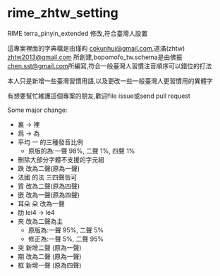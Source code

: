 # rime_zhtw_setting
RIME terra_pinyin_extended 修改,符合臺灣人設置

這專案裡面的字典檔是由瑾昀 <cokunhui@gmail.com>,道滿(zhtw) <zhtw2013@gmail.com> 所創建,bopomofo_tw.schema是由佛振 <chen.sst@gmail.com>所編寫,符合一般臺灣人習慣注音順序可以錯位的打法

本人只是新增一些臺灣習慣用語,以及更改一些一般臺灣人更習慣用的異體字

有想要幫忙維護這個專案的朋友,歡迎file issue或send pull request

Some major change:
- 裏 -> 裡
- 爲 -> 為
- 平均 一 的三種發音比例
    - 原版的為:一聲 98%, 二聲 1%, 四聲 1%
- 刪除大部分字體不支援的字元組
- 跌 改為二聲(原為一聲)
- 法國 的法 三四聲皆可 
- 質 改為二聲(原為四聲)
- 嵌 改為一聲(原為四聲)
- 耳朵 朵 改為一聲
- 肋 lei4 -> le4
- 夾 改為二聲為主
    - 原版為:一聲 95%, 二聲 5%
    - 修正為:一聲 5%, 二聲 95%
- 突 新增二聲 (原為一聲)
- 期 改為二聲 (原為一聲)
- 框 新增一聲 (原為四聲)

